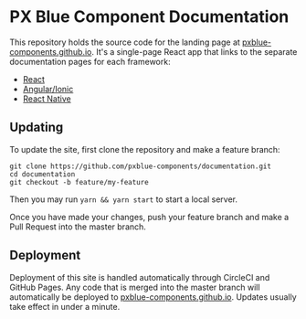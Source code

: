 # PX Blue Component Documentation
This repository holds the source code for the landing page at [pxblue-components.github.io](https://pxblue-components.github.io). It's a single-page React app that links to the separate documentation pages for each framework:
- [React](https://pxblue-components.github.io/react)
- [Angular/Ionic](https://pxblue-components.github.io/angular)
- [React Native](https://pxblue-components.github.io/react-native)

## Updating
To update the site, first clone the repository and make a feature branch:
```
git clone https://github.com/pxblue-components/documentation.git
cd documentation
git checkout -b feature/my-feature
```
Then you may run `yarn && yarn start` to start a local server. 

Once you have made your changes, push your feature branch and make a Pull Request into the master branch.

## Deployment
Deployment of this site is handled automatically through CircleCI and GitHub Pages. Any code that is merged into the master branch will automatically be deployed to [pxblue-components.github.io](https://pxblue-components.github.io). Updates usually take effect in under a minute.
